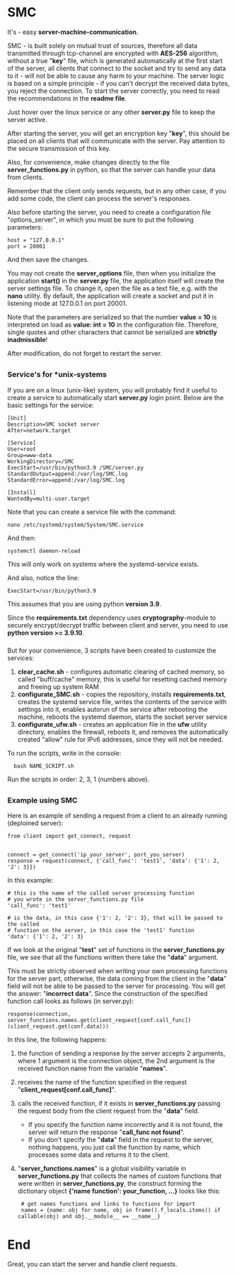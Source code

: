 # SMC
It's - easy **server-machine-communication**.

SMC - is built solely on mutual trust of sources, therefore all data transmitted through tcp-channel are encrypted with **AES-256** algorithm, without a true "**key**" file, which is generated automatically at the first start of the server, all clients that connect to the socket and try to send any data to it - will not be able to cause any harm to your machine.
The server logic is based on a simple principle - if you can't decrypt the received data bytes, you reject the connection.
To start the server correctly, you need to read the recommendations in the **readme file**.

Just hover over the linux service or any other **server.py** file to keep the server active.

After starting the server, you will get an encryption key "**key**", this should be placed on all clients that will communicate with the server.
Pay attention to the secure transmission of this key.

Also, for convenience, make changes directly to the file **server_functions.py** in python, so that the server can handle your data from clients.

Remember that the client only sends requests, but in any other case, if you add some code, the client can process the server's responses.

Also before starting the server, you need to create a configuration file "options_server", in which you must be sure to put the following parameters:

    host = "127.0.0.1"
    port = 20001

And then save the changes.

You may not create the **server_options** file, then when you initialize the application **start()** in the **server.py** file, the application itself will create the server settings file.
To change it, open the file as a text file, e.g. with the **nano** utility. By default, the application will create a socket and put it in listening mode at 127.0.0.1 on port 20001.

Note that the parameters are serialized so that the number **value = 10** is interpreted on load as **value: int = 10** in the configuration file.
Therefore, single quotes and other characters that cannot be serialized are **strictly inadmissible**!

After modification, do not forget to restart the server.

##
### Service's for *unix-systems

If you are on a linux (unix-like) system, you will probably find it useful to create a service to automatically start **server.py** login point.
Below are the basic settings for the service:

    [Unit]
    Description=SMC socket server
    After=network.target
    
    [Service]
    User=root
    Group=www-data
    WorkingDirectory=/SMC
    ExecStart=/usr/bin/python3.9 /SMC/server.py
    StandardOutput=append:/var/log/SMC.log
    StandardError=append:/var/log/SMC.log
    
    [Install]
    WantedBy=multi-user.target

Note that you can create a service file with the command:

    nano /etc/systemd/system/System/SMC.service

And then:

    systemctl daemon-reload

This will only work on systems where the systemd-service exists.

And also, notice the line:

    ExecStart=/usr/bin/python3.9

This assumes that you are using python **version 3.9**.

Since the **requirements.txt** dependency uses 
**cryptography**-module to securely encrypt/decrypt traffic between client and server, you need to use **python version >= 3.9.10**.
###
But for your convenience, 3 scripts have been created to customize the services:
1. **clear_cache.sh** - configures automatic clearing of cached memory, so called "buff/cache" memory, this is useful for resetting cached memory and freeing up system RAM
2. **configurate_SMC.sh** - copies the repository, installs **requirements.txt**, creates the systemd service file, writes the contents of the service with settings into it, enables autorun of the service after rebooting the machine, reboots the systemd daemon, starts the socket server service
3. **configurate_ufw.sh** - creates an application file in the **ufw** utility directory, enables the firewall, reboots it, and removes the automatically created "allow" rule for IPv6 addresses, since they will not be needed.

To run the scripts, write in the console:

      bash NAME_SCRIPT.sh

Run the scripts in order: 2, 3, 1 (numbers above).

## 
### Example using SMC

Here is an example of sending a request from a client to an already running (deploined server):

    from client import get_connect, request
    
    
    connect = get_connect('ip_your_server', port_you_server)
    response = request(connect, {'call_func': 'test1', 'data': {'1': 2, '2': 3}})
    
In this example:

    # this is the name of the called server processing function
    # you wrote in the server_functions.py file
    'call_func': 'test1'
    
    # is the data, in this case {'1': 2, '2': 3}, that will be passed to the called
    # function on the server, in this case the 'test1' function
    'data': {'1': 2, '2': 3}

If we look at the original "**test**" set of functions in the **server_functions.py** file, we see that all the functions written there take the "**data**" argument.

This must be strictly observed when writing your own processing functions for the server part, otherwise, the data coming from the client in the "**data**" field will not be able to be passed to the server for processing. You will get the answer: "**incorrect data**". Since the construction of the specified function call looks as follows (in server.py):

`response(connection, server_functions.names.get(client_request[conf.call_func])(client_request.get(conf.data)))`

In this line, the following happens:
1. the function of sending a response by the server accepts 2 arguments, where 1 argument is the connection object, the 2nd argument is the received function name from the variable "**names**".
2. receives the name of the function specified in the request "**client_request[conf.call_func]**".
3. calls the received function, if it exists in **server_functions.py** passing the request body from the client request from the "**data**" field.
   - If you specify the function name incorrectly and it is not found, the server will return the response "**call_func not found**".
   - If you don't specify the "**data**" field in the request to the server, nothing happens, you just call the function by name, which processes some data and returns it to the client.
4. "**server_functions.names**" is a global visibility variable in **server_functions.py** that collects the names of custom functions that were written in **server_functions.py**, the construct forming the dictionary object **{'name function': your_function, ...}** looks like this:

        # get names functions and links to functions for import
        names = {name: obj for name, obj in frame().f_locals.items() if callable(obj) and obj.__module__ == __name__}

# End
Great, you can start the server and handle client requests.